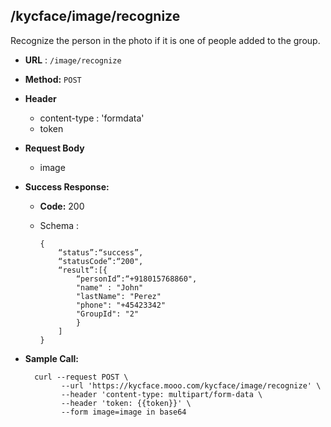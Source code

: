 ## /kycface/image/recognize

Recognize the person in the photo if it is one of people added to the group.

* **URL** : `/image/recognize`
  
* **Method:** `POST`

* **Header**
	
	- content-type : 'formdata'
	- token
	
* **Request Body**
	- image
	  
* **Success Response:**

  * **Code:** 200 <br />
  * Schema : 
		
			
		{
			“status”:“success”,
			“statusCode”:“200",
			“result”:[{
				“personId”:“+918015768860",
				"name" : "John"
				"lastName": "Perez"
				"phone": "+45423342"
				"GroupId": "2"
				}
			]
		}
		
	

* **Sample Call:**

   	
    	curl --request POST \
			  --url 'https://kycface.mooo.com/kycface/image/recognize' \
			  --header 'content-type: multipart/form-data \
			  --header 'token: {{token}}' \
			  --form image=image in base64    	
    	
